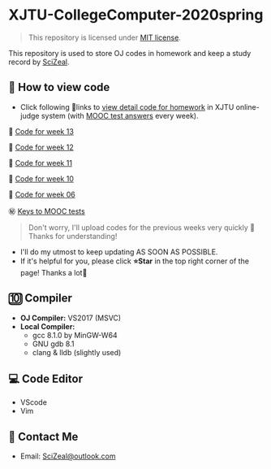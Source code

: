 # XJTU-CollegeComputer-2020spring
>   This repository is licensed under [MIT license](https://github.com/SciZeal/XJTU-CollegeComputer-2020spring/blob/master/LICENSE).

This repository is used to store OJ codes in homework and keep a study record by [SciZeal](https://github.com/SciZeal).

## :page_with_curl: How to view code

-   Click following :link:links to <u>view detail code for homework</u> in XJTU online-judge system (with <u>MOOC test answers</u> every week).

:pushpin: [Code for week 13](https://github.com/SciZeal/XJTU-CollegeComputer-2020spring/tree/master/wk-13)

:pushpin: [Code for week 12](https://github.com/SciZeal/XJTU-CollegeComputer-2020spring/tree/master/wk-12)

:pushpin: [Code for week 11](https://github.com/SciZeal/XJTU-CollegeComputer-2020spring/tree/master/wk-11)

:pushpin: [Code for week 10](https://github.com/SciZeal/XJTU-CollegeComputer-2020spring/tree/master/wk-10)

:pushpin: [Code for week 06](https://github.com/SciZeal/XJTU-CollegeComputer-2020spring/tree/master/wk-06)

:secret: ​[Keys to MOOC tests](https://github.com/SciZeal/XJTU-CollegeComputer-2020spring/tree/master/MOOCtests)

>   Don't worry, I'll upload codes for the previous weeks very quickly :calendar: Thanks for understanding!

-   I'll do my utmost to keep updating AS SOON AS POSSIBLE.
-   If it's helpful for you, please click **:star:Star** in the top right corner of the page! Thanks a lot:pray:

## :keycap_ten: Compiler

-   **OJ Compiler:** VS2017 (MSVC)
-   **Local Compiler:**
    - gcc 8.1.0 by MinGW-W64
    - GNU gdb 8.1
    - clang & lldb (slightly used)

## :computer: Code Editor

-   VScode
-   Vim

## :email: Contact Me

-   Email: SciZeal@outlook.com
